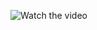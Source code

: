 ![Watch the video](https://github.com/SashaEm/SashaEm/assets/59441571/dffaa684-f360-40f0-8d06-e0867e9abd96)




<!--
**SashaEm/SashaEm** is a ✨ _special_ ✨ repository because its `README.md` (this file) appears on your GitHub profile.
